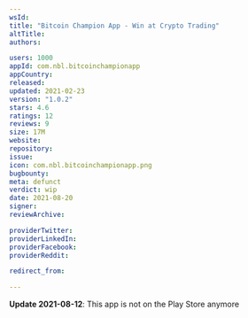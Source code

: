 ```yaml
---
wsId: 
title: "Bitcoin Champion App - Win at Crypto Trading"
altTitle: 
authors:

users: 1000
appId: com.nbl.bitcoinchampionapp
appCountry: 
released: 
updated: 2021-02-23
version: "1.0.2"
stars: 4.6
ratings: 12
reviews: 9
size: 17M
website: 
repository: 
issue: 
icon: com.nbl.bitcoinchampionapp.png
bugbounty: 
meta: defunct
verdict: wip
date: 2021-08-20
signer: 
reviewArchive:

providerTwitter: 
providerLinkedIn: 
providerFacebook: 
providerReddit: 

redirect_from:

---
```


**Update 2021-08-12**: This app is not on the Play Store anymore

